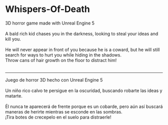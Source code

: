 # Whispers-Of-Death
3D horror game made with Unreal Engine 5
<br>
<br>
A bald rich kid chases you in the darkness, looking to steal your ideas and kill you. 
<br>
<br>
He will never appear in front of you because he is a coward, but he will still search for ways to hurt you while hiding in the shadows.
<br>
Throw cans of hair growth on the floor to distract him!
<br>
<br>

--------------------------------------------------------------
Juego de horror 3D hecho con Unreal Engine 5
<br>
<br>
Un niño rico calvo te persigue en la oscuridad, buscando robarte las ideas y matarte. 
<br>
<br>
Él nunca te aparecerá de frente porque es un cobarde, pero aún así buscará maneras de herirte mientras se esconde en las sombras.
<br>
¡Tira botes de crecepelo en el suelo para distraerle!

